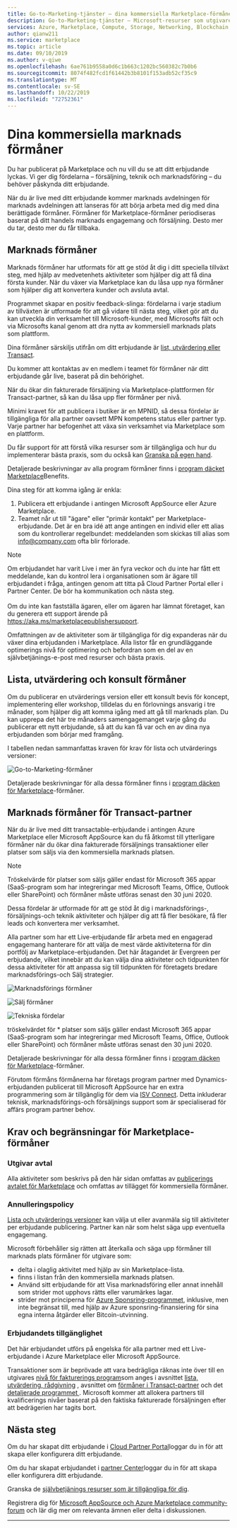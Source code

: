 ```yaml
---
title: Go-to-Marketing-tjänster – dina kommersiella Marketplace-förmåner | Azure
description: Go-to-Marketing-tjänster – Microsoft-resurser som utgivare kan använda beskrivs i det här avsnittet.
services: Azure, Marketplace, Compute, Storage, Networking, Blockchain, Security, Partner Center
author: qianw211
ms.service: marketplace
ms.topic: article
ms.date: 09/10/2019
ms.author: v-qiwe
ms.openlocfilehash: 6ae761b9558a0d6c1b663c1202bc560382c7b0b6
ms.sourcegitcommit: 8074f482fcd1f61442b3b8101f153adb52cf35c9
ms.translationtype: MT
ms.contentlocale: sv-SE
ms.lasthandoff: 10/22/2019
ms.locfileid: "72752361"
---
```

# <a name="your-commercial-marketplace-benefits"></a>Dina kommersiella marknads förmåner

Du har publicerat på Marketplace och nu vill du se att ditt erbjudande lyckas. Vi ger dig fördelarna – försäljning, teknik och marknadsföring – du behöver påskynda ditt erbjudande.

När du är live med ditt erbjudande kommer marknads avdelningen för marknads avdelningen att lanseras för att börja arbeta med dig med dina berättigade förmåner. Förmåner för Marketplace-förmåner periodiseras baserat på ditt handels marknads engagemang och försäljning. Desto mer du tar, desto mer du får tillbaka.

## <a name="marketplace-rewards"></a>Marknads förmåner

Marknads förmåner har utformats för att ge stöd åt dig i ditt speciella tillväxt steg, med hjälp av medvetenhets aktiviteter som hjälper dig att få dina första kunder. När du växer via Marketplace kan du låsa upp nya förmåner som hjälper dig att konvertera kunder och avsluta avtal. 

Programmet skapar en positiv feedback-slinga: fördelarna i varje stadium av tillväxten är utformade för att gå vidare till nästa steg, vilket gör att du kan utveckla din verksamhet till Microsoft-kunder, med Microsofts fält och via Microsofts kanal genom att dra nytta av kommersiell marknads plats som plattform. 

Dina förmåner särskiljs utifrån om ditt erbjudande är [list, utvärdering eller Transact](https://docs.microsoft.com/azure/marketplace/determine-your-listing-type#choose-a-publishing-option).

Du kommer att kontaktas av en medlem i teamet för förmåner när ditt erbjudande går live, baserat på din behörighet. 

När du ökar din fakturerade försäljning via Marketplace-plattformen för Transact-partner, så kan du låsa upp fler förmåner per nivå. 

Minimi kravet för att publicera i butiker är en MPNID, så dessa fördelar är tillgängliga för alla partner oavsett MPN kompetens status eller partner typ. Varje partner har befogenhet att växa sin verksamhet via Marketplace som en plattform. 

Du får support för att förstå vilka resurser som är tillgängliga och hur du implementerar bästa praxis, som du också kan [Granska på egen hand](https://partner.microsoft.com/asset/collection/azure-marketplace-and-appsource-publisher-toolkit#/). 

Detaljerade beskrivningar av alla program förmåner finns i [program däcket Marketplace](https://aka.ms/marketplacerewards)Benefits.

Dina steg för att komma igång är enkla:

1. Publicera ett erbjudande i antingen Microsoft AppSource eller Azure Marketplace.
2. Teamet når ut till "ägare" eller "primär kontakt" per Marketplace-erbjudande. Det är en bra idé att ange antingen en individ eller ett alias som du kontrollerar regelbundet: meddelanden som skickas till alias som info@company.com ofta blir förlorade.

>[!Note]
>Om erbjudandet har varit Live i mer än fyra veckor och du inte har fått ett meddelande, kan du kontrol lera i organisationen som är ägare till erbjudandet i fråga, antingen genom att titta på Cloud Partner Portal eller i Partner Center. De bör ha kommunikation och nästa steg. <br> <br> Om du inte kan fastställa ägaren, eller om ägaren har lämnat företaget, kan du generera ett support ärende på https://aka.ms/marketplacepublishersupport.

Omfattningen av de aktiviteter som är tillgängliga för dig expanderas när du växer dina erbjudanden i Marketplace. Alla listor får en grundläggande optimerings nivå för optimering och befordran som en del av en självbetjänings-e-post med resurser och bästa praxis.

## <a name="list-trial-and-consulting-benefits"></a>Lista, utvärdering och konsult förmåner

Om du publicerar en utvärderings version eller ett konsult bevis för koncept, implementering eller workshop, tilldelas du en förlovnings ansvarig i tre månader, som hjälper dig att komma igång med att gå till marknads plan. Du kan upprepa det här tre månaders samengagemanget varje gång du publicerar ett nytt erbjudande, så att du kan få var och en av dina nya erbjudanden som börjar med framgång.

I tabellen nedan sammanfattas kraven för krav för lista och utvärderings versioner:

![Go-to-Marketing-förmåner](./media/marketplace-publishers-guide/gtm-eligibility-requirements.png)

Detaljerade beskrivningar för alla dessa förmåner finns i [program däcken för Marketplace](https://aka.ms/marketplacerewards)-förmåner.

## <a name="marketplace-rewards-for-transact-partners"></a>Marknads förmåner för Transact-partner

När du är live med ditt transactable-erbjudande i antingen Azure Marketplace eller Microsoft AppSource kan du få åtkomst till ytterligare förmåner när du ökar dina fakturerade försäljnings transaktioner eller platser som säljs via den kommersiella marknads platsen. 

>[!Note]
>Tröskelvärde för platser som säljs gäller endast för Microsoft 365 appar (SaaS-program som har integreringar med Microsoft Teams, Office, Outlook eller SharePoint) och förmåner måste utföras senast den 30 juni 2020.

Dessa fördelar är utformade för att ge stöd åt dig i marknadsförings-, försäljnings-och teknik aktiviteter och hjälper dig att få fler besökare, få fler leads och konvertera mer verksamhet.

Alla partner som har ett Live-erbjudande får arbeta med en engagerad engagemang hanterare för att välja de mest värde aktiviteterna för din portfölj av Marketplace-erbjudanden. Det här åtagandet är Evergreen per erbjudande, vilket innebär att du kan välja dina aktiviteter och tidpunkten för dessa aktiviteter för att anpassa sig till tidpunkten för företagets bredare marknadsförings-och Sälj strategier. 

![Marknadsförings förmåner](./media/marketplace-publishers-guide/marketing-benefit.png)

![Sälj förmåner](./media/marketplace-publishers-guide/sales-benefit.png)

![Tekniska fördelar](./media/marketplace-publishers-guide/technical-benefit.png)

tröskelvärdet för \* platser som säljs gäller endast Microsoft 365 appar (SaaS-program som har integreringar med Microsoft Teams, Office, Outlook eller SharePoint) och förmåner måste utföras senast den 30 juni 2020.

Detaljerade beskrivningar för alla dessa förmåner finns i [program däcken för Marketplace](https://aka.ms/marketplacerewards)-förmåner.

Förutom förmåns förmånerna har företags program partner med Dynamics-erbjudanden publicerat till Microsoft AppSource har en extra programmering som är tillgänglig för dem via [ISV Connect](https://partner.microsoft.com/solutions/business-applications/isv-overview). Detta inkluderar teknisk, marknadsförings-och försäljnings support som är specialiserad för affärs program partner behov.

## <a name="marketplace-rewards-requirements-and-restrictions"></a>Krav och begränsningar för Marketplace-förmåner

### <a name="publisher-agreement"></a>Utgivar avtal

Alla aktiviteter som beskrivs på den här sidan omfattas av [publicerings avtalet för Marketplace](https://docs.microsoft.com/legal/marketplace/terms) och omfattas av tillägget för kommersiella förmåner.

### <a name="cancellation-policy"></a>Annulleringspolicy

[Lista och utvärderings versioner](https://docs.microsoft.com/azure/marketplace/determine-your-listing-type) kan välja ut eller avanmäla sig till aktiviteter per erbjudande publicering. Partner kan när som helst säga upp eventuella engagemang. 

Microsoft förbehåller sig rätten att återkalla och säga upp förmåner till marknads plats förmåner för utgivare som: 

* delta i olaglig aktivitet med hjälp av sin Marketplace-lista.
* finns i listan från den kommersiella marknads platsen. 
* Använd sitt erbjudande för att Visa marknadsföring eller annat innehåll som strider mot upphovs rätts eller varumärkes lagar.
* strider mot principerna för [Azure Sponsring-programmet](https://azure.microsoft.com/offers/ms-azr-0036p/), inklusive, men inte begränsat till, med hjälp av Azure sponsring-finansiering för sina egna interna åtgärder eller Bitcoin-utvinning. 

### <a name="offer-availability"></a>Erbjudandets tillgänglighet

Det här erbjudandet utförs på engelska för alla partner med ett Live-erbjudande i Azure Marketplace eller Microsoft AppSource.

Transaktioner som är beprövade att vara bedrägliga räknas inte över till en utgivares [nivå för fakturerings program](https://aka.ms/marketplacepublisherrewards)som anges i avsnittet [lista, utvärdering, rådgivning](#list-trial-and-consulting-benefits) , avsnittet om [förmåner i Transact-partner](#marketplace-rewards-for-transact-partners) och det [detaljerade programmet ](https://aka.ms/marketplacepublisherrewards). Microsoft kommer att allokera partners till kvalificerings nivåer baserat på den faktiska fakturerade försäljningen efter att bedrägerien har tagits bort. 

## <a name="next-steps"></a>Nästa steg

Om du har skapat ditt erbjudande i [Cloud Partner Portal](https://cloudpartner.azure.com)loggar du in för att skapa eller konfigurera ditt erbjudande.

Om du har skapat erbjudandet i [partner Center](https://partner.microsoft.com/en-us/dashboard/commercial-marketplace/overview)loggar du in för att skapa eller konfigurera ditt erbjudande.

Granska de [självbetjänings resurser som är tillgängliga för dig](https://partner.microsoft.com/asset/collection/azure-marketplace-and-appsource-publisher-toolkit#/).

Registrera dig för [Microsoft AppSource och Azure Marketplace community-forum](https://www.microsoftpartnercommunity.com/t5/Azure-Marketplace-and-AppSource/bd-p/2222) och lär dig mer om relevanta ämnen eller delta i diskussionen.

---
